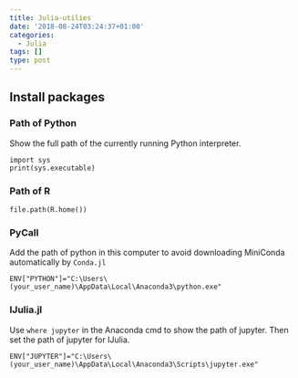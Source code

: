 ```yaml
---
title: Julia-utilies
date: '2018-08-24T03:24:37+01:00'
categories:
  - Julia
tags: []
type: post
---
```


## Install packages

### Path of Python

Show the full path of the currently running Python interpreter.
```
import sys
print(sys.executable)
```

### Path of R
```
file.path(R.home())
```

### PyCall

Add the path of python in this computer to avoid downloading MiniConda automatically by `Conda.jl`

    ENV["PYTHON"]="C:\Users\(your_user_name)\AppData\Local\Anaconda3\python.exe"

### IJulia.jl

Use `where jupyter` in the Anaconda cmd to show the path of jupyter. Then set the path of jupyter for IJulia.

    ENV["JUPYTER"]="C:\Users\(your_user_name)\AppData\Local\Anaconda3\Scripts\jupyter.exe"
